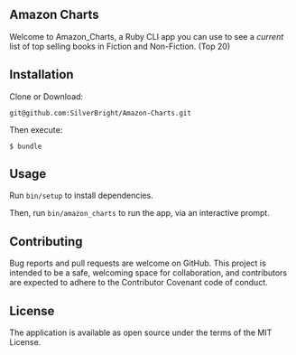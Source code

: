 ## Amazon Charts

Welcome to Amazon_Charts, a Ruby CLI app you can use to see a <i>current</i> list of top selling books in Fiction and Non-Fiction. (Top 20)

## Installation

Clone or Download:

    git@github.com:SilverBright/Amazon-Charts.git

Then execute:

    $ bundle

## Usage

Run `bin/setup` to install dependencies.

Then, run `bin/amazon_charts` to run the app, via an interactive prompt.

## Contributing

Bug reports and pull requests are welcome on GitHub. This project is intended to be a safe, welcoming space for collaboration, and contributors are expected to adhere to the Contributor Covenant code of conduct.

## License

The application is available as open source under the terms of the MIT License.
